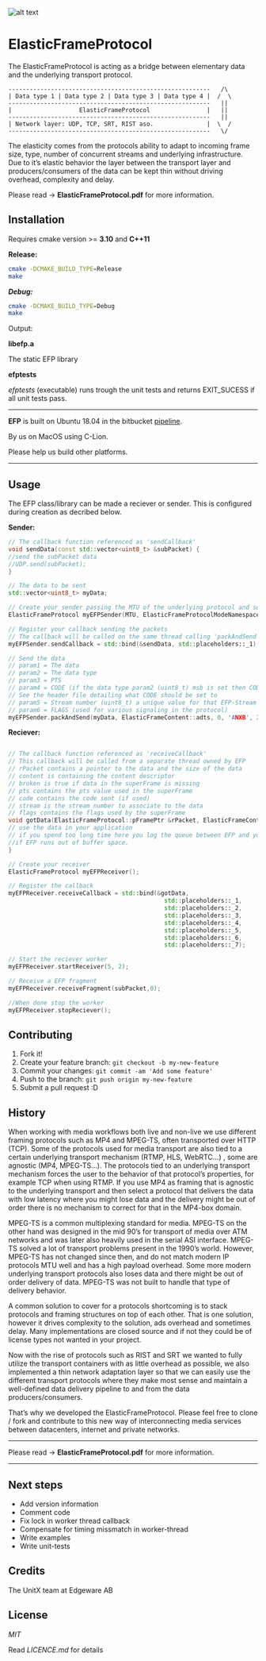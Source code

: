 ![alt text](https://bitbucket.org/unitxtra/efp/raw/690a192cf7ce9420cad999ad113b1b4246d9c2fd/elasticframe.png)

# ElasticFrameProtocol

The ElasticFrameProtocol is acting as a bridge between elementary data and the underlying transport protocol.

```
---------------------------------------------------------   /\
| Data type 1 | Data type 2 | Data type 3 | Data type 4 |  /  \
---------------------------------------------------------   ||
|                   ElasticFrameProtocol                |   ||
---------------------------------------------------------   ||
| Network layer: UDP, TCP, SRT, RIST aso.               |  \  /
---------------------------------------------------------   \/

```

The elasticity comes from the protocols ability to adapt to incoming frame size, type, number of concurrent streams and underlying infrastructure. Due to it’s elastic behavior the layer between the transport layer and producers/consumers of the data can be kept thin without driving overhead, complexity and delay. 

Please read -> **ElasticFrameProtocol.pdf** for more information.


## Installation

Requires cmake version >= **3.10** and **C++11**

**Release:**

```sh
cmake -DCMAKE_BUILD_TYPE=Release
make
```

***Debug:***

```sh
cmake -DCMAKE_BUILD_TYPE=Debug
make
```

Output: 

**libefp.a**

The static EFP library 

**efptests**

*efptests* (executable) runs trough the unit tests and returns EXIT_SUCESS if all unit tests pass.

---

**EFP** is built on Ubuntu 18.04 in the bitbucket [pipeline](https://bitbucket.org/unitxtra/efp/addon/pipelines/home).

By us on MacOS using C-Lion.

Please help us build other platforms. 

---


## Usage

The EFP class/library can be made a reciever or sender. This is configured during creation as decribed below.

**Sender:**

```cpp
// The callback function referenced as 'sendCallback'
void sendData(const std::vector<uint8_t> &subPacket) {
//send the subPacket data 
//UDP.send(subPacket);
}

// The data to be sent
std::vector<uint8_t> myData;

// Create your sender passing the MTU of the underlying protocol and set EFP to mode sender
ElasticFrameProtocol myEFPSender(MTU, ElasticFrameProtocolModeNamespace::sender);

// Register your callback sending the packets
// The callback will be called on the same thread calling 'packAndSend'
myEFPSender.sendCallback = std::bind(&sendData, std::placeholders::_1);

// Send the data
// param1 = The data
// param2 = The data type
// param3 = PTS
// param4 = CODE (if the data type param2 (uint8_t) msb is set then CODE must be used
// See the header file detailing what CODE should be set to
// param5 = Stream number (uint8_t) a unique value for that EFP-Stream
// param6 = FLAGS (used for various signaling in the protocol) 
myEFPSender.packAndSend(myData, ElasticFrameContent::adts, 0, 'ANXB', 2, NO_FLAGS);

```

**Reciever:**

```cpp

// The callback function referenced as 'receiveCallback'
// This callback will be called from a separate thread owned by EFP
// rPacket contains a pointer to the data and the size of the data
// content is containing the content descriptor
// broken is true if data in the superFrame is missing
// pts contains the pts value used in the superFrame
// code contains the code sent (if used)
// stream is the stream number to associate to the data
// flags contains the flags used by the superFrame
void gotData(ElasticFrameProtocol::pFramePtr &rPacket, ElasticFrameContent content, bool broken, uint64_t pts, uint32_t code, uint8_t stream, uint8_t flags) {
// use the data in your application
// if you spend too long time here you log the queue between EFP and you. This can lead to data loss
//if EFP runs out of buffer space. 
}

// Create your receiver
ElasticFrameProtocol myEFPReceiver();

// Register the callback
myEFPReceiver.receiveCallback = std::bind(&gotData,
											std::placeholders::_1,
											std::placeholders::_2,
                                    		std::placeholders::_3,
                                    		std::placeholders::_4,
                                    		std::placeholders::_5,
                                    		std::placeholders::_6,
                                    		std::placeholders::_7);

// Start the reciever worker
myEFPReceiver.startReceiver(5, 2);

// Receive a EFP fragment
myEFPReceiver.receiveFragment(subPacket,0);

//When done stop the worker
myEFPReceiver.stopReciever();

```



## Contributing

1. Fork it!
2. Create your feature branch: `git checkout -b my-new-feature`
3. Commit your changes: `git commit -am 'Add some feature'`
4. Push to the branch: `git push origin my-new-feature`
5. Submit a pull request :D

## History

When working with media workflows both live and non-live we use different framing protocols such as MP4 and MPEG-TS, often transported over HTTP (TCP). Some of the protocols used for media transport are also tied to a certain underlying transport mechanism (RTMP, HLS, WebRTC…) , some are agnostic (MP4, MPEG-TS…). The protocols tied to an underlying transport mechanism forces the user to the behavior of that protocol’s properties, for example TCP when using RTMP. 
If you use MP4 as framing that is agnostic to the underlying transport and then select a protocol that delivers the data with low latency where you might lose data and the delivery might be out of order there is no mechanism to correct for that in the MP4-box domain. 

MPEG-TS is a common multiplexing standard for media. MPEG-TS on the other hand was designed in the mid 90’s for transport of media over ATM networks and was later also heavily used in the serial ASI interface. MPEG-TS solved a lot of transport problems present in the 1990’s world. 
However, MPEG-TS has not changed since then, and do not match modern IP protocols MTU well and has a high payload overhead. Some more modern underlying transport protocols also loses data and there might be out of order delivery of data. MPEG-TS was not built to handle that type of delivery behavior.

A common solution to cover for a protocols shortcoming is to stack protocols and framing structures on top of each other. That is one solution, however it drives complexity to the solution, ads overhead and sometimes delay. Many implementations are closed source and if not they could be of license types not wanted in your project.

Now with the rise of protocols such as RIST and SRT we wanted to fully utilize the transport containers with as little overhead as possible, we also implemented a thin network adaptation layer so that we can easily use the different transport protocols where they make most sense and maintain a well-defined data delivery pipeline to and from the data producers/consumers.

That’s why we developed the ElasticFrameProtocol. Please feel free to clone / fork and contribute to this new way of interconnecting media services between datacenters, internet and private networks.

---

Please read -> **ElasticFrameProtocol.pdf** for more information.

---

## Next steps

* Add version information
* Comment code
* Fix lock in worker thread callback
* Compensate for timing missmatch in worker-thread
* Write examples
* Write unit-tests

## Credits

The UnitX team at Edgeware AB

## License

*MIT*

Read *LICENCE.md* for details